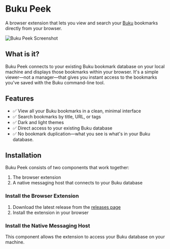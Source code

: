 # Buku Peek

A browser extension that lets you view and search your [Buku](https://github.com/jarun/buku) bookmarks directly from your browser.

![Buku Peek Screenshot](path/to/screenshot.png)

## What is it?

Buku Peek connects to your existing Buku bookmark database on your local machine and displays those bookmarks within your browser. It's a simple viewer—not a manager—that gives you instant access to the bookmarks you've saved with the Buku command-line tool.

## Features
- ✅ View all your Buku bookmarks in a clean, minimal interface
- ✅ Search bookmarks by title, URL, or tags
- ✅ Dark and light themes
- ✅ Direct access to your existing Buku database
- ✅ No bookmark duplication—what you see is what's in your Buku database.

## Installation

Buku Peek consists of two components that work together:

1. The browser extension
2. A native messaging host that connects to your Buku database

### Install the Browser Extension

1. Download the latest release from the [releases page](https://github.com/heraclitan/buku-peek/releases)
2. Install the extension in your browser

### Install the Native Messaging Host

This component allows the extension to access your Buku database on your machine.
